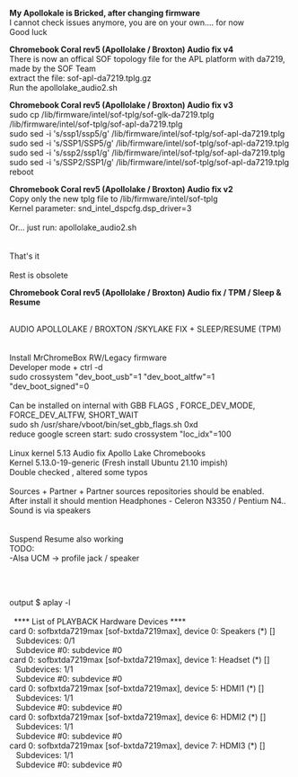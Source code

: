 <b>My Apollokale is Bricked, after changing firmware</b><br>
I cannot check issues anymore, you are on your own.... for now<br>
Good luck <br>
 


<b><strong>Chromebook Coral rev5 (Apollolake / Broxton) Audio fix v4</strong></b><br>
There is now an offical SOF topology file for the APL platform with da7219, made by the SOF Team<br>
extract the file: sof-apl-da7219.tplg.gz<br>
Run the apollolake_audio2.sh<br>



<b><strong>Chromebook Coral rev5 (Apollolake / Broxton) Audio fix v3</strong></b><br>
sudo cp /lib/firmware/intel/sof-tplg/sof-glk-da7219.tplg  /lib/firmware/intel/sof-tplg/sof-apl-da7219.tplg <br>
sudo sed -i 's/ssp1/ssp5/g' /lib/firmware/intel/sof-tplg/sof-apl-da7219.tplg <br>
sudo sed -i 's/SSP1/SSP5/g' /lib/firmware/intel/sof-tplg/sof-apl-da7219.tplg <br>
sudo sed -i 's/ssp2/ssp1/g' /lib/firmware/intel/sof-tplg/sof-apl-da7219.tplg <br>
sudo sed -i 's/SSP2/SSP1/g' /lib/firmware/intel/sof-tplg/sof-apl-da7219.tplg<br>
reboot<br>





<b><strong>Chromebook Coral rev5 (Apollolake / Broxton) Audio fix v2</strong></b><br>
Copy only the new tplg file to /lib/firmware/intel/sof-tplg<br>
 Kernel parameter: snd_intel_dspcfg.dsp_driver=3<br>
 <br>
 Or... just run: apollolake_audio2.sh<br>
 <br>
<br>That's it<br>
 <br>
 Rest is obsolete<br>
 
 



<b>Chromebook Coral rev5 (Apollolake / Broxton) Audio fix / TPM / Sleep & Resume</b><br>
<br>

AUDIO APOLLOLAKE / BROXTON /SKYLAKE FIX + SLEEP/RESUME (TPM)<br>
<br>
<br>
Install MrChromeBox RW/Legacy firmware<br>
Developer mode + ctrl -d<br>
sudo crossystem "dev_boot_usb"=1 "dev_boot_altfw"=1 "dev_boot_signed"=0<br>
<br>
Can be installed on internal with GBB FLAGS , FORCE_DEV_MODE, FORCE_DEV_ALTFW, SHORT_WAIT<Br>
 sudo sh /usr/share/vboot/bin/set_gbb_flags.sh 0xd <br>
reduce google screen start: sudo crossystem "loc_idx"=100 <br>
<br>
Linux kernel 5.13 Audio fix Apollo Lake Chromebooks <br>
Kernel 5.13.0-19-generic (Fresh install Ubuntu 21.10 impish)  <br>
Double checked , altered some typos<br><br>
Sources + Partner + Partner sources repositories should be enabled.<br>
After install it should mention Headphones - Celeron N3350 / Pentium N4..<br>
Sound is via speakers<br>
  <br>
<br>Suspend Resume also working
<br>
TODO: <br>
-Alsa UCM ->  profile jack / speaker<br> 

<br>
 <br>

output $ aplay -l<br>
 <br>
&nbsp; &#42;&#42;&#42;&#42; List of PLAYBACK Hardware Devices &#42;&#42;&#42;&#42;<br>
card 0: sofbxtda7219max [sof-bxtda7219max], device 0: Speakers (&#42;) []<br>
&nbsp;&nbsp;  Subdevices: 0/1<br>
&nbsp;&nbsp;  Subdevice #0: subdevice #0<br>
card 0: sofbxtda7219max [sof-bxtda7219max], device 1: Headset (&#42;) []<br>
&nbsp;&nbsp;  Subdevices: 1/1<br>
&nbsp;&nbsp;  Subdevice #0: subdevice #0<br>
card 0: sofbxtda7219max [sof-bxtda7219max], device 5: HDMI1 (&#42;) []<br>
&nbsp;&nbsp;  Subdevices: 1/1<br>
&nbsp;&nbsp;  Subdevice #0: subdevice #0<br>
card 0: sofbxtda7219max [sof-bxtda7219max], device 6: HDMI2 (&#42;) []<br>
&nbsp;&nbsp;  Subdevices: 1/1<br>
&nbsp;&nbsp;  Subdevice #0: subdevice #0<br>
card 0: sofbxtda7219max [sof-bxtda7219max], device 7: HDMI3 (&#42;) []<br>
&nbsp;&nbsp;  Subdevices: 1/1<br>
&nbsp;&nbsp;  Subdevice #0: subdevice #0<br>

